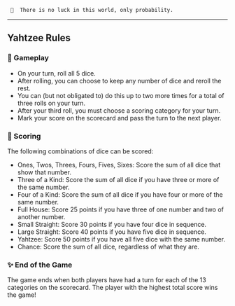 ` 🎲  There is no luck in this world, only probability.`

---

## Yahtzee Rules

### 🌟 Gameplay

- On your turn, roll all 5 dice.
- After rolling, you can choose to keep any number of dice and reroll the rest.
- You can (but not obligated to) do this up to two more times for a total of three rolls on your turn.
- After your third roll, you must choose a scoring category for your turn.
- Mark your score on the scorecard and pass the turn to the next player.

### 📒 Scoring

The following combinations of dice can be scored:

- Ones, Twos, Threes, Fours, Fives, Sixes: Score the sum of all dice that show that number.
- Three of a Kind: Score the sum of all dice if you have three or more of the same number.
- Four of a Kind: Score the sum of all dice if you have four or more of the same number.
- Full House: Score 25 points if you have three of one number and two of another number.
- Small Straight: Score 30 points if you have four dice in sequence.
- Large Straight: Score 40 points if you have five dice in sequence.
- Yahtzee: Score 50 points if you have all five dice with the same number.
- Chance: Score the sum of all dice, regardless of what they are.

### ✨ End of the Game

The game ends when both players have had a turn for each of the 13 categories on the scorecard. The player with the highest total score wins the game!
